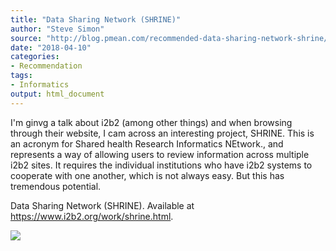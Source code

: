 ```yaml
---
title: "Data Sharing Network (SHRINE)"
author: "Steve Simon"
source: "http://blog.pmean.com/recommended-data-sharing-network-shrine/"
date: "2018-04-10"
categories:
- Recommendation
tags:
- Informatics
output: html_document
---
```


I'm ginvg a talk about i2b2 (among other things) and when browsing
through their website, I cam across an interesting project, SHRINE. This
is an acronym for Shared health Research Informatics NEtwork., and
represents a way of allowing users to review information across multiple
i2b2 sites. It requires the individual institutions who have i2b2
systems to cooperate with one another, which is not always easy. But
this has tremendous potential.

<!---More--->

Data Sharing Network (SHRINE). Available at
<https://www.i2b2.org/work/shrine.html>.

![](http://www.pmean.com/images/images/18/recommended-data-sharing-network-shrine01.png)





